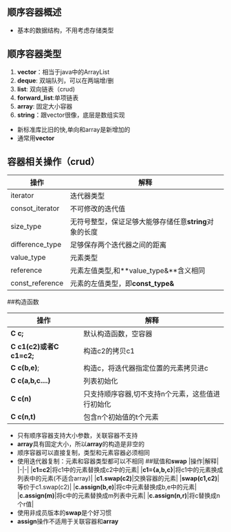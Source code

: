 ## 顺序容器概述

- 基本的数据结构，不用考虑存储类型
## 顺序容器类型
1. **vector**：相当于java中的ArrayList
2. **deque**: 双端队列，可以在两端增/删
3. **list**: 双向链表（crud)
4. **forward_list**:单项链表
5. **array**: 固定大小容器
6. **string**：跟vector很像，底层是数组实现
- 新标准库比旧的快,单向和array是新增加的
- 通常用**vector**

## 容器相关操作（crud）
| 操作 | 解释|
|-|-|
|iterator|迭代器类型|
|consot_iterator|不可修改的迭代值|
|size_type|无符号整型，保证足够大能够存储任意**string**对象的长度|
|difference_type|足够保存两个迭代器之间的距离|
|value_type|元素类型|
|reference|元素左值类型,和**value_type&**含义相同|
|const_reference|元素的左值类型，即**const_type&**|
##构造函数

|操作|解释|
|-|-|
|**C c;**|默认构造函数，空容器|
|**C c1(c2)或者C c1=c2;**|构造c2的拷贝c1|
|**C c(b,e)**;|构造c，将迭代器指定位置的元素拷贝进c|
|**C c(a,b,c....)**|列表初始化|
|**C c(n)**|只支持顺序容器,切不支持n个元素，这些值进行初始化|
|**C c(n,t)**|包含n个初始值的t个元素|
- 只有顺序容器支持大小参数，关联容器不支持
- **array**具有固定大小，所以**array**的构造是非空的
- 顺序容器可以直接复制，类型和元素容器必须相同
- 使用迭代器复制：元素和容器类型都可以不相同
##赋值和**swap**
|操作|解释|
|-|-|
|**c1=c2**|将c1中的元素替换成c2中的元素|
|**c1={a,b,c}**|将c1中的元素换成列表中的元素(不适合array)|
|**c1.swap(c2)**|交换容器的元素|
|**swap(c1,c2)**|等价于c1.swap(c2)|
|**c.assign(b,e)**|将c中元素替换成b,e中的元素|
|**c.assign(m)**|将c中的元素替换成m列表中元素|
|**c.assign(n,r)**|将c替换成n个r值|
- 使用非成员版本的**swap**是个好习惯
- **assign**操作不适用于关联容器和**array**

